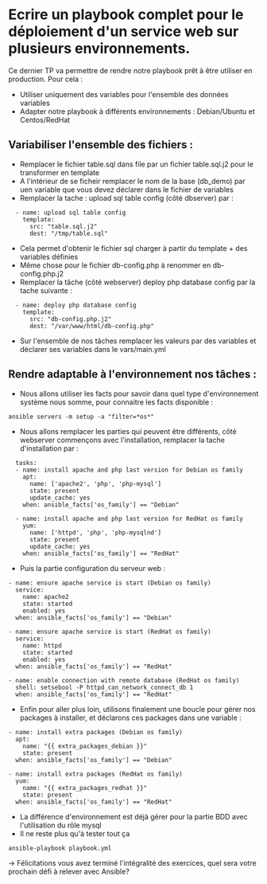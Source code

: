 # Ecrire un playbook complet pour le déploiement d'un service web sur plusieurs environnements.

Ce dernier TP va permettre de rendre notre playbook prêt à être utiliser en production.
Pour cela :
- Utiliser uniquement des variables pour l'ensemble des données variables
- Adapter notre playbook à différents environnements : Debian/Ubuntu et Centos/RedHat 

## Variabiliser l'ensemble des fichiers :
- Remplacer le fichier table.sql dans file par un fichier table.sql.j2 pour le transformer en template
- A l'intérieur de se ficheir remplacer le nom de la base (db_demo) par uen variable que vous devez déclarer dans le fichier de variables
- Remplacer la tache : upload sql table config (côté dbserver) par :
```
  - name: upload sql table config
    template:
      src: "table.sql.j2"
      dest: "/tmp/table.sql"
```
- Cela permet d'obtenir le fichier sql charger à partir du template + des variables définies
- Même chose pour le fichier db-config.php à renommer en db-config.php.j2
- Remplacer la tâche (côté webserver) deploy php database config par la tache suivante :
```
  - name: deploy php database config
    template:
      src: "db-config.php.j2"
      dest: "/var/www/html/db-config.php"
```
- Sur l'ensemble de nos tâches remplacer les valeurs par des variables et déclarer ses variables dans le vars/main.yml

## Rendre adaptable à l'environnement nos tâches :
- Nous allons utiliser les facts pour savoir dans quel type d'environnement système nous somme, pour connaitre les facts disponible :
```
ansible servers -m setup -a "filter=*os*"
```
- Nous allons remplacer les parties qui peuvent être différents, côté webserver commençons avec l'installation, remplacer la tache d'installation par :
```
  tasks:
  - name: install apache and php last version for Debian os family
    apt:
      name: ['apache2', 'php', 'php-mysql']
      state: present
      update_cache: yes
    when: ansible_facts['os_family'] == "Debian"

  - name: install apache and php last version for RedHat os family
    yum:
      name: ['httpd', 'php', 'php-mysqlnd']
      state: present
      update_cache: yes
    when: ansible_facts['os_family'] == "RedHat"
```
- Puis la partie configuration du serveur web :
```
- name: ensure apache service is start (Debian os family)
  service:
    name: apache2
    state: started
    enabled: yes
  when: ansible_facts['os_family'] == "Debian"

- name: ensure apache service is start (RedHat os family)
  service:
    name: httpd
    state: started
    enabled: yes
  when: ansible_facts['os_family'] == "RedHat"

- name: enable connection with remote database (RedHat os family)
  shell: setsebool -P httpd_can_network_connect_db 1
  when: ansible_facts['os_family'] == "RedHat"
```
- Enfin pour aller plus loin, utilisons finalement une boucle pour gérer nos packages à installer, et déclarons ces packages dans une variable :
```
- name: install extra packages (Debian os family)
  apt:
    name: "{{ extra_packages_debian }}"
    state: present
  when: ansible_facts['os_family'] == "Debian"

- name: install extra packages (RedHat os family)
  yum:
    name: "{{ extra_packages_redhat }}"
    state: present
  when: ansible_facts['os_family'] == "RedHat"
```
- La différence d'environnement est déjà gérer pour la partie BDD avec l'utilisation du rôle mysql
- Il ne reste plus qu'à tester tout ça
```
ansible-playbook playbook.yml
```

-> Félicitations vous avez terminé l'intégralité des exercices, quel sera votre prochain défi à relever avec Ansible?
